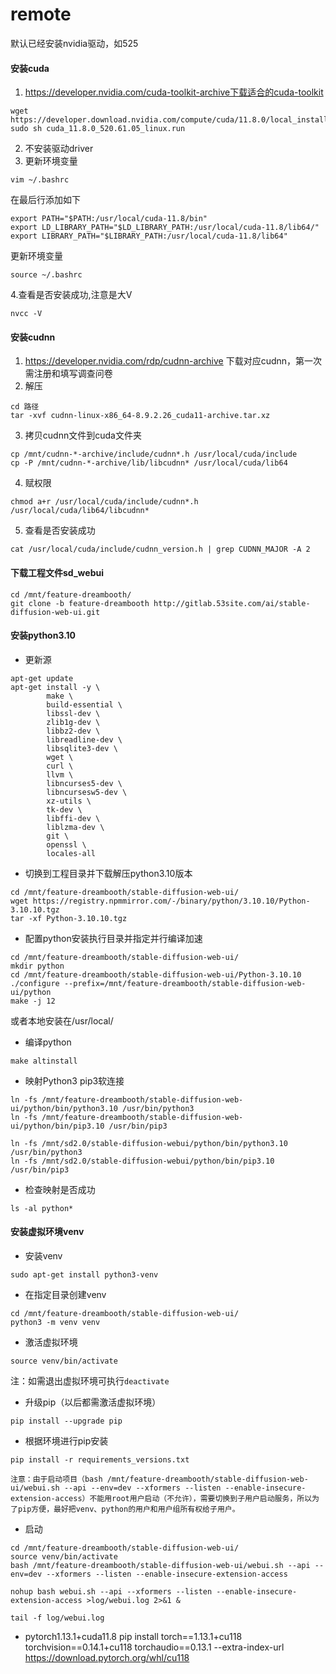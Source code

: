 # remote

默认已经安装nvidia驱动，如525
#### 安装cuda
1. https://developer.nvidia.com/cuda-toolkit-archive下载适合的cuda-toolkit
```
wget https://developer.download.nvidia.com/compute/cuda/11.8.0/local_installers/cuda_11.8.0_520.61.05_linux.run
sudo sh cuda_11.8.0_520.61.05_linux.run
```
2. 不安装驱动driver
3. 更新环境变量
```
vim ~/.bashrc
```
在最后行添加如下
```
export PATH="$PATH:/usr/local/cuda-11.8/bin"
export LD_LIBRARY_PATH="$LD_LIBRARY_PATH:/usr/local/cuda-11.8/lib64/"
export LIBRARY_PATH="$LIBRARY_PATH:/usr/local/cuda-11.8/lib64"
```
更新环境变量
```
source ~/.bashrc
```

4.查看是否安装成功,注意是大V
```
nvcc -V
```

#### 安装cudnn
1. https://developer.nvidia.com/rdp/cudnn-archive 下载对应cudnn，第一次需注册和填写调查问卷
2. 解压
```
cd 路径
tar -xvf cudnn-linux-x86_64-8.9.2.26_cuda11-archive.tar.xz
```
3. 拷贝cudnn文件到cuda文件夹
```
cp /mnt/cudnn-*-archive/include/cudnn*.h /usr/local/cuda/include
cp -P /mnt/cudnn-*-archive/lib/libcudnn* /usr/local/cuda/lib64
```
4. 赋权限
```
chmod a+r /usr/local/cuda/include/cudnn*.h /usr/local/cuda/lib64/libcudnn*
```

5. 查看是否安装成功

```
cat /usr/local/cuda/include/cudnn_version.h | grep CUDNN_MAJOR -A 2
```

#### 下载工程文件sd_webui

```
cd /mnt/feature-dreambooth/
git clone -b feature-dreambooth http://gitlab.53site.com/ai/stable-diffusion-web-ui.git
```

#### 安装python3.10

- 更新源
```
apt-get update
apt-get install -y \
        make \
        build-essential \
        libssl-dev \
        zlib1g-dev \
        libbz2-dev \
        libreadline-dev \
        libsqlite3-dev \
        wget \
        curl \
        llvm \
        libncurses5-dev \
        libncursesw5-dev \
        xz-utils \
        tk-dev \
        libffi-dev \
        liblzma-dev \
        git \
        openssl \
        locales-all
```

- 切换到工程目录并下载解压python3.10版本
```
cd /mnt/feature-dreambooth/stable-diffusion-web-ui/
wget https://registry.npmmirror.com/-/binary/python/3.10.10/Python-3.10.10.tgz
tar -xf Python-3.10.10.tgz
```

- 配置python安装执行目录并指定并行编译加速
```
cd /mnt/feature-dreambooth/stable-diffusion-web-ui/
mkdir python
cd /mnt/feature-dreambooth/stable-diffusion-web-ui/Python-3.10.10
./configure --prefix=/mnt/feature-dreambooth/stable-diffusion-web-ui/python
make -j 12
```
或者本地安装在/usr/local/


- 编译python
```
make altinstall
```

- 映射Python3 pip3软连接

```
ln -fs /mnt/feature-dreambooth/stable-diffusion-web-ui/python/bin/python3.10 /usr/bin/python3
ln -fs /mnt/feature-dreambooth/stable-diffusion-web-ui/python/bin/pip3.10 /usr/bin/pip3

ln -fs /mnt/sd2.0/stable-diffusion-webui/python/bin/python3.10 /usr/bin/python3
ln -fs /mnt/sd2.0/stable-diffusion-webui/python/bin/pip3.10 /usr/bin/pip3
````

- 检查映射是否成功

```
ls -al python*
```

#### 安装虚拟环境venv

- 安装venv

```
sudo apt-get install python3-venv
```

- 在指定目录创建venv

```
cd /mnt/feature-dreambooth/stable-diffusion-web-ui/
python3 -m venv venv
```

- 激活虚拟环境
```
source venv/bin/activate
```
注：如需退出虚拟环境可执行`deactivate`

- 升级pip（以后都需激活虚拟环境）
```
pip install --upgrade pip
```

- 根据环境进行pip安装
```
pip install -r requirements_versions.txt
```

`注意：由于启动项目（bash /mnt/feature-dreambooth/stable-diffusion-web-ui/webui.sh --api --env=dev --xformers --listen --enable-insecure-extension-access）不能用root用户启动（不允许），需要切换到子用户启动服务，所以为了pip方便，最好把venv、python的用户和用户组所有权给子用户。`


- 启动
```
cd /mnt/feature-dreambooth/stable-diffusion-web-ui/
source venv/bin/activate
bash /mnt/feature-dreambooth/stable-diffusion-web-ui/webui.sh --api --env=dev --xformers --listen --enable-insecure-extension-access

nohup bash webui.sh --api --xformers --listen --enable-insecure-extension-access >log/webui.log 2>&1 &

tail -f log/webui.log
```




- pytorch1.13.1+cuda11.8
pip install torch==1.13.1+cu118 torchvision==0.14.1+cu118 torchaudio==0.13.1 --extra-index-url https://download.pytorch.org/whl/cu118



